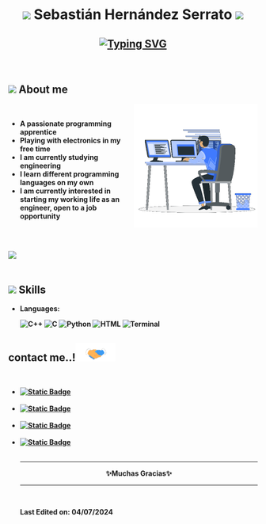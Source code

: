 ## <h1 align="center"><b> <img src="https://media.giphy.com/media/hvRJCLFzcasrR4ia7z/giphy.gif" width="35"> Sebastián Hernández Serrato <picture><img src="https://i.giphy.com/media/v1.Y2lkPTc5MGI3NjExZHp1YXM0dGcxeXJ3em42NDNhM3Zic2hrYnE0cjE1cGxrN2gyc2dhbiZlcD12MV9pbnRlcm5hbF9naWZfYnlfaWQmY3Q9cw/IpM4kYGnxqmE02P9rr/giphy.gif" width="75"></h1>
## <p align="center"> <a href="https://git.io/typing-svg"><img src="https://readme-typing-svg.herokuapp.com?font=Fira+Code&duration=2000&pause=500&color=F7A615&random=false&width=435&lines=Mechatronics+Engineer;automation+and+industrial+robotics.;Equipment+maintenance+technician." alt="Typing SVG" /></a>
  
</p>
<br>

## <picture><img src = "https://i.giphy.com/media/v1.Y2lkPTc5MGI3NjExeGxlOWRnbTMxNWliam95bWdpMWx2YXlyd3kyNDFtMDF0NjhhMzZwNiZlcD12MV9pbnRlcm5hbF9naWZfYnlfaWQmY3Q9cw/p72HBPRgo8mDmyAfWC/giphy.gif" width = 50px></picture> **About me**

<picture> <img align="right" src="https://github.com/0xAbdulKhalid/0xAbdulKhalid/raw/main/assets/mdImages/Right_Side.gif" width = 250px></picture>

<br>

- A passionate programming apprentice
- Playing with electronics in my free time
- I am currently studying engineering
- I learn different programming languages on my own
- I am currently interested in starting my working life as an engineer, open to a job opportunity

<br><br>

<img src="https://user-images.githubusercontent.com/73097560/115834477-dbab4500-a447-11eb-908a-139a6edaec5c.gif"><br><br>

## <img src="https://media2.giphy.com/media/QssGEmpkyEOhBCb7e1/giphy.gif?cid=ecf05e47a0n3gi1bfqntqmob8g9aid1oyj2wr3ds3mg700bl&rid=giphy.gif" width ="25"><b> Skills</b>

<p align="center">

- **Languages**:
  
    ![C++](https://img.shields.io/badge/C++%20-%2300599C.svg?style=for-the-badge&logo=c%2B%2B&logoColor=white)
    ![C](https://img.shields.io/badge/C%20-%232370ED.svg?style=for-the-badge&logo=c&logoColor=white)
    ![Python](https://img.shields.io/badge/Python%20-%2314354C.svg?style=for-the-badge&logo=python&logoColor=white)
    ![HTML](https://img.shields.io/badge/HTML%20-%23E34F26.svg?style=for-the-badge&logo=html5&logoColor=white)
    ![Terminal](https://img.shields.io/badge/Terminal-%23054020?style=for-the-badge&logo=gnu-bash&logoColor=white)

## <b> contact me..!</b><img src="https://github.com/0xAbdulKhalid/0xAbdulKhalid/raw/main/assets/mdImages/handshake.gif" width ="80">
<br>
<div align='left'>

<ul>

<li>
<a href="https://www.linkedin.com/in/sebastian-hernandez-serrato-47445221a?utm_source=share&utm_campaign=share_via&utm_content=profile&utm_medium=android_app" target="_blank">
<img alt="Static Badge" src="https://img.shields.io/badge/%3A%20sebastian%20hernandez%20serrato-%233647B7?style=flat&logo=linkedin&logoColor=white&logoSize=auto">

</a>
</li>

<br>

<li>
<a href="https://x.com/sebas11dez?t=bizOc83OwS2ukWY3n9NgEg&s=09" target="_blank">
<img alt="Static Badge" src="https://img.shields.io/badge/%3A%20%40sebas11dez-black?style=flat&logo=x&logoColor=white&logoSize=auto">

</a>
</li>

<br>

<li>
<a href="mailto:sebastianhernandezserrato@gmail.com" target="_blank">
<img alt="Static Badge" src="https://img.shields.io/badge/%3A%20Sebastian%20Hernandez-red?style=flat&logo=gmail&logoColor=white&logoSize=5px">


</a>
</li>
	
<br>

<li>
<a href="https://www.instagram.com/its_sebazzz?igsh=MWVvZjBudTc1dTNocA==" target="_blank">
<img alt="Static Badge" src="https://img.shields.io/badge/%3A%20%40its_sebazzz-%23FC9D55?style=flat&logo=instagram&logoColor=%23CE07FA&logoSize=auto">

</a>
</li>

<br>

---

<div align='center'>

<b>✨Muchas Gracias✨</b>

</div>

---

<br>

Last Edited on: 04/07/2024
